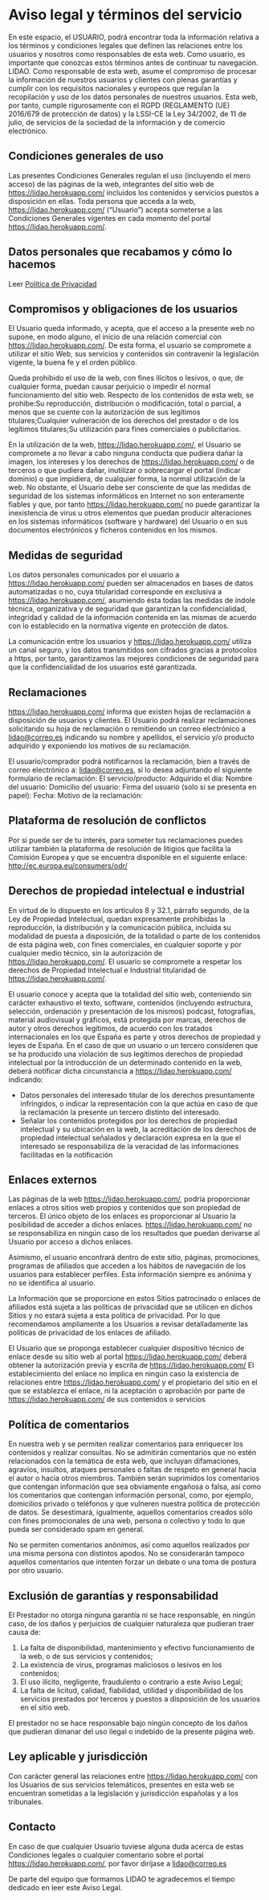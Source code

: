 # Aviso legal y términos del servicio

En este espacio, el USUARIO, podrá encontrar toda la información relativa a los términos y condiciones legales que definen las relaciones entre los usuarios y nosotros como responsables de esta web. Como usuario, es importante que conozcas estos términos antes de continuar tu navegación. LIDAO. Como responsable de esta web, asume el compromiso de procesar la información de nuestros usuarios y clientes con plenas garantías y cumplir con los requisitos nacionales y europeos que regulan la recopilación y uso de los datos personales de nuestros usuarios. Esta web, por tanto, cumple rigurosamente con el RGPD (REGLAMENTO (UE) 2016/679 de protección de datos) y la LSSI-CE la Ley 34/2002, de 11 de julio, de servicios de la sociedad de la información y de comercio electrónico.

## Condiciones generales de uso

Las presentes Condiciones Generales regulan el uso (incluyendo el mero acceso) de las páginas de la web, integrantes del sitio web de https://lidao.herokuapp.com/ incluidos los contenidos y servicios puestos a disposición en ellas. Toda persona que acceda a la web, https://lidao.herokuapp.com/ (“Usuario”) acepta someterse a las Condiciones Generales vigentes en cada momento del portal https://lidao.herokuapp.com/.

## Datos personales que recabamos y cómo lo hacemos

Leer [Política de Privacidad](https://lidao.herokuapp.com/privacy-policy)

## Compromisos y obligaciones de los usuarios

El Usuario queda informado, y acepta, que el acceso a la presente web no supone, en modo alguno, el inicio de una relación comercial con https://lidao.herokuapp.com/. De esta forma, el usuario se compromete a utilizar el sitio Web, sus servicios y contenidos sin contravenir la legislación vigente, la buena fe y el orden público.

Queda prohibido el uso de la web, con fines ilícitos o lesivos, o que, de cualquier forma, puedan causar perjuicio o impedir el normal funcionamiento del sitio web. Respecto de los contenidos de esta web, se prohíbe:Su reproducción, distribución o modificación, total o parcial, a menos que se cuente con la autorización de sus legítimos titulares;Cualquier vulneración de los derechos del prestador o de los legítimos titulares;Su utilización para fines comerciales o publicitarios.

En la utilización de la web, https://lidao.herokuapp.com/, el Usuario se compromete a no llevar a cabo ninguna conducta que pudiera dañar la imagen, los intereses y los derechos de https://lidao.herokuapp.com/ o de terceros o que pudiera dañar, inutilizar o sobrecargar el portal (indicar dominio) o que impidiera, de cualquier forma, la normal utilización de la web. No obstante, el Usuario debe ser consciente de que las medidas de seguridad de los sistemas informáticos en Internet no son enteramente fiables y que, por tanto https://lidao.herokuapp.com/ no puede garantizar la inexistencia de virus u otros elementos que puedan producir alteraciones en los sistemas informáticos (software y hardware) del Usuario o en sus documentos electrónicos y ficheros contenidos en los mismos.

## Medidas de seguridad

Los datos personales comunicados por el usuario a https://lidao.herokuapp.com/ pueden ser almacenados en bases de datos automatizadas o no, cuya titularidad corresponde en exclusiva a https://lidao.herokuapp.com/, asumiendo ésta todas las medidas de índole técnica, organizativa y de seguridad que garantizan la confidencialidad, integridad y calidad de la información contenida en las mismas de acuerdo con lo establecido en la normativa vigente en protección de datos.

La comunicación entre los usuarios y https://lidao.herokuapp.com/ utiliza un canal seguro, y los datos transmitidos son cifrados gracias a protocolos a https, por tanto, garantizamos las mejores condiciones de seguridad para que la confidencialidad de los usuarios esté garantizada.

## Reclamaciones

https://lidao.herokuapp.com/ informa que existen hojas de reclamación a disposición de usuarios y clientes. El Usuario podrá realizar reclamaciones solicitando su hoja de reclamación o remitiendo un correo electrónico a lidao@correo.es indicando su nombre y apellidos, el servicio y/o producto adquirido y exponiendo los motivos de su reclamación.

El usuario/comprador podrá notificarnos la reclamación, bien a través de correo electrónico a: lidao@correo.es, si lo desea adjuntando el siguiente formulario de reclamación: El servicio/producto: Adquirido el día: Nombre del usuario: Domicilio del usuario: Firma del usuario (solo si se presenta en papel): Fecha: Motivo de la reclamación:

## Plataforma de resolución de conflictos

Por si puede ser de tu interés, para someter tus reclamaciones puedes utilizar también la plataforma de resolución de litigios que facilita la Comisión Europea y que se encuentra disponible en el siguiente enlace: http://ec.europa.eu/consumers/odr/

## Derechos de propiedad intelectual e industrial

En virtud de lo dispuesto en los artículos 8 y 32.1, párrafo segundo, de la Ley de Propiedad Intelectual, quedan expresamente prohibidas la reproducción, la distribución y la comunicación pública, incluida su modalidad de puesta a disposición, de la totalidad o parte de los contenidos de esta página web, con fines comerciales, en cualquier soporte y por cualquier medio técnico, sin la autorización de https://lidao.herokuapp.com/. El usuario se compromete a respetar los derechos de Propiedad Intelectual e Industrial titularidad de https://lidao.herokuapp.com/.

El usuario conoce y acepta que la totalidad del sitio web, conteniendo sin carácter exhaustivo el texto, software, contenidos (incluyendo estructura, selección, ordenación y presentación de los mismos) podcast, fotografías, material audiovisual y gráficos, está protegida por marcas, derechos de autor y otros derechos legítimos, de acuerdo con los tratados internacionales en los que España es parte y otros derechos de propiedad y leyes de España. En el caso de que un usuario o un tercero consideren que se ha producido una violación de sus legítimos derechos de propiedad intelectual por la introducción de un determinado contenido en la web, deberá notificar dicha circunstancia a https://lidao.herokuapp.com/ indicando:

* Datos personales del interesado titular de los derechos presuntamente infringidos, o indicar la representación con la que actúa en caso de que la reclamación la presente un tercero distinto del interesado.
* Señalar los contenidos protegidos por los derechos de propiedad intelectual y su ubicación en la web, la acreditación de los derechos de propiedad intelectual señalados y declaración expresa en la que el interesado se responsabiliza de la veracidad de las informaciones facilitadas en la notificación

## Enlaces externos

Las páginas de la web https://lidao.herokuapp.com/, podría proporcionar enlaces a otros sitios web propios y contenidos que son propiedad de terceros. El único objeto de los enlaces es proporcionar al Usuario la posibilidad de acceder a dichos enlaces. https://lidao.herokuapp.com/ no se responsabiliza en ningún caso de los resultados que puedan derivarse al Usuario por acceso a dichos enlaces.

Asimismo, el usuario encontrará dentro de este sitio, páginas, promociones, programas de afiliados que acceden a los hábitos de navegación de los usuarios para establecer perfiles. Esta información siempre es anónima y no se identifica al usuario.

La Información que se proporcione en estos Sitios patrocinado o enlaces de afiliados está sujeta a las políticas de privacidad que se utilicen en dichos Sitios y no estará sujeta a esta política de privacidad. Por lo que recomendamos ampliamente a los Usuarios a revisar detalladamente las políticas de privacidad de los enlaces de afiliado.

El Usuario que se proponga establecer cualquier dispositivo técnico de enlace desde su sitio web al portal https://lidao.herokuapp.com/ deberá obtener la autorización previa y escrita de https://lidao.herokuapp.com/ El establecimiento del enlace no implica en ningún caso la existencia de relaciones entre https://lidao.herokuapp.com/ y el propietario del sitio en el que se establezca el enlace, ni la aceptación o aprobación por parte de https://lidao.herokuapp.com/ de sus contenidos o servicios

## Política de comentarios

En nuestra web y se permiten realizar comentarios para enriquecer los contenidos y realizar consultas. No se admitirán comentarios que no estén relacionados con la temática de esta web, que incluyan difamaciones, agravios, insultos, ataques personales o faltas de respeto en general hacia el autor o hacia otros miembros. También serán suprimidos los comentarios que contengan información que sea obviamente engañosa o falsa, así como los comentarios que contengan información personal, como, por ejemplo, domicilios privado o teléfonos y que vulneren nuestra política de protección de datos.
Se desestimará, igualmente, aquellos comentarios creados sólo con fines promocionales de una web, persona o colectivo y todo lo que pueda ser considerado spam en general.

No se permiten comentarios anónimos, así como aquellos realizados por una misma persona con distintos apodos. No se considerarán tampoco aquellos comentarios que intenten forzar un debate o una toma de postura por otro usuario.

## Exclusión de garantías y responsabilidad

El Prestador no otorga ninguna garantía ni se hace responsable, en ningún caso, de los daños y perjuicios de cualquier naturaleza que pudieran traer causa de:

1. La falta de disponibilidad, mantenimiento y efectivo funcionamiento de la web, o de sus servicios y contenidos;
2. La existencia de virus, programas maliciosos o lesivos en los contenidos;
3. El uso ilícito, negligente, fraudulento o contrario a este Aviso Legal;
4. La falta de licitud, calidad, fiabilidad, utilidad y disponibilidad de los servicios prestados por terceros y puestos a disposición de los usuarios en el sitio web.

El prestador no se hace responsable bajo ningún concepto de los daños que pudieran dimanar del uso ilegal o indebido de la presente página web.

## Ley aplicable y jurisdicción

Con carácter general las relaciones entre https://lidao.herokuapp.com/ con los Usuarios de sus servicios telemáticos, presentes en esta web se encuentran sometidas a la legislación y jurisdicción españolas y a los tribunales.

## Contacto

En caso de que cualquier Usuario tuviese alguna duda acerca de estas Condiciones legales o cualquier comentario sobre el portal https://lidao.herokuapp.com/, por favor diríjase a lidao@correo.es

De parte del equipo que formamos LIDAO te agradecemos el tiempo dedicado en leer este Aviso Legal.

